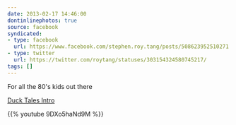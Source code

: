 ```yaml
---
date: 2013-02-17 14:46:00
dontinlinephotos: true
source: facebook
syndicated:
- type: facebook
  url: https://www.facebook.com/stephen.roy.tang/posts/508623952510271
- type: twitter
  url: https://twitter.com/roytang/statuses/303154324580745217/
tags: []
---
```


For all the 80's kids out there

[Duck Tales Intro](https://www.youtube.com/watch?v=9DXo5haNd9M&feature=share)



{{% youtube 9DXo5haNd9M %}}